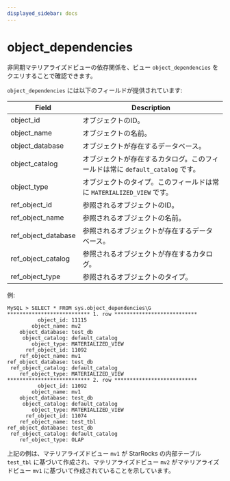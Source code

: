 ```yaml
---
displayed_sidebar: docs
---
```


# object_dependencies

非同期マテリアライズドビューの依存関係を、ビュー `object_dependencies` をクエリすることで確認できます。

`object_dependencies` には以下のフィールドが提供されています:

| **Field**           | **Description**                                              |
| ------------------- | ------------------------------------------------------------ |
| object_id           | オブジェクトのID。                                           |
| object_name         | オブジェクトの名前。                                         |
| object_database     | オブジェクトが存在するデータベース。                         |
| object_catalog      | オブジェクトが存在するカタログ。このフィールドは常に `default_catalog` です。 |
| object_type         | オブジェクトのタイプ。このフィールドは常に `MATERIALIZED_VIEW` です。 |
| ref_object_id       | 参照されるオブジェクトのID。                                 |
| ref_object_name     | 参照されるオブジェクトの名前。                               |
| ref_object_database | 参照されるオブジェクトが存在するデータベース。               |
| ref_object_catalog  | 参照されるオブジェクトが存在するカタログ。                   |
| ref_object_type     | 参照されるオブジェクトのタイプ。                             |

例:

```Plain
MySQL > SELECT * FROM sys.object_dependencies\G
*************************** 1. row ***************************
          object_id: 11115
        object_name: mv2
    object_database: test_db
     object_catalog: default_catalog
        object_type: MATERIALIZED_VIEW
      ref_object_id: 11092
    ref_object_name: mv1
ref_object_database: test_db
 ref_object_catalog: default_catalog
    ref_object_type: MATERIALIZED_VIEW
*************************** 2. row ***************************
          object_id: 11092
        object_name: mv1
    object_database: test_db
     object_catalog: default_catalog
        object_type: MATERIALIZED_VIEW
      ref_object_id: 11074
    ref_object_name: test_tbl
ref_object_database: test_db
 ref_object_catalog: default_catalog
    ref_object_type: OLAP
```

上記の例は、マテリアライズドビュー `mv1` が StarRocks の内部テーブル `test_tbl` に基づいて作成され、マテリアライズドビュー `mv2` がマテリアライズドビュー `mv1` に基づいて作成されていることを示しています。